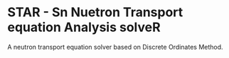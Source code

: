 # STAR - Sn Nuetron Transport equation Analysis solveR
A neutron transport equation solver based on Discrete Ordinates Method.
